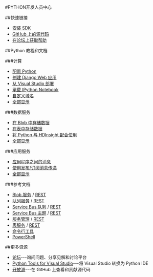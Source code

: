 <properties 
pageTitle="Azure 开发人员中心：PYTHON" 
description="Azure 开发人员中心：PYTHON" 
services="PYTHON" 
documentationCenter="Develop" 
authors="" 
manager="Tiffena" 
editor="Eric Chen" />
<tags ms.service="PYTHON"
    ms.date=""
    wacn.date="04/07/2016"
    />

#PYTHON开发人员中心

##快速链接
- [安装 SDK](/documentation/articles/python-how-to-install/)
- [GitHub 上的源代码](https://github.com/WindowsAzure/azure-sdk-for-python)
- [在论坛上获取帮助](http://pytools.codeplex.com/discussions)

##Python 教程和文档

###计算

- [配置 Python](/documentation/articles/web-sites-python-configure/)
- [创建 Django Web 应用](/documentation/articles/web-sites-python-create-deploy-django-app/)
- [从 Visual Studio 部署](/documentation/articles/web-sites-python-ptvs-django-mysql/)
- [承载 IPython Notebook](/documentation/articles/virtual-machines-linux-jupyter-notebook/)
- [自定义域名](/documentation/articles/web-sites-custom-domain-name/)
- [全部显示](/develop/python/compute)

###数据服务

- [在 Blob 中存储数据](/documentation/articles/storage-python-how-to-use-blob-storage/)
- [在表中存储数据](/documentation/articles/storage-python-how-to-use-table-storage/)
- [将 Python 与 HDInsight 配合使用](/documentation/articles/hdinsight-python/)
- [全部显示](/develop/python/data-services)

###应用服务

- [应用程序之间的消息](/documentation/articles/service-bus-python-how-to-use-queues/)
- [使用发布/订阅消息传递](/documentation/articles/service-bus-python-how-to-use-topics-subscriptions/)
- [全部显示](/develop/python/app-services)

###参考文档

- [Blob 服务](/documentation/articles/storage-python-how-to-use-blob-storage/) / [REST](http://msdn.microsoft.com/zh-cn/library/azure/dd179355)
- [队列服务](/documentation/articles/storage-python-how-to-use-queue-storage/) / [REST](http://msdn.microsoft.com/zh-cn/library/azure/dd179355)
- [Service Bus 队列](/documentation/articles/service-bus-python-how-to-use-queues/) / [REST](http://msdn.microsoft.com/zh-cn/library/azure/hh780717)
- [Service Bus 主题](/documentation/articles/service-bus-python-how-to-use-topics-subscriptions/) / [REST](http://msdn.microsoft.com/zh-cn/library/azure/hh780717)
- [服务管理](/documentation/articles/cloud-services-python-how-to-use-service-management/) / [REST](http://msdn.microsoft.com/zh-cn/library/azure/ee460799)
- [表服务](/documentation/articles/storage-python-how-to-use-table-storage/) / [REST](http://msdn.microsoft.com/zh-cn/library/azure/dd179355)
- [命令行工具](/documentation/articles/xplat-cli-install/)
- [PowerShell](/documentation/articles/powershell-install-configure/) 

##更多资源

- [论坛](http://pytools.codeplex.com/discussions)---询问问题、分享见解和讨论平台
- [Python Tools for Visual Studio](http://pytools.codeplex.com)---将 Visual Studio 转换为 Python IDE
- [开放源](https://github.com/windowsazure/azure-sdk-for-python)---在 GitHub 上查看和贡献源代码

